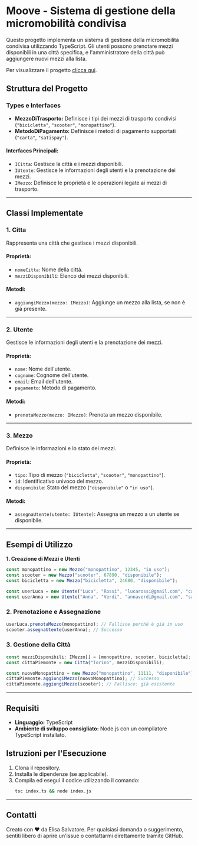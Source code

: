# Moove - Sistema di gestione della micromobilità condivisa

Questo progetto implementa un sistema di gestione della micromobilità condivisa utilizzando TypeScript. Gli utenti possono prenotare mezzi disponibili in una città specifica, e l'amministratore della città può aggiungere nuovi mezzi alla lista.

Per visualizzare il progetto [clicca qui](https://codepen.io/elisasalvatore/pen/OPLpwqg).

## **Struttura del Progetto**

### **Types e Interfaces**

- **MezzoDiTrasporto:** Definisce i tipi dei mezzi di trasporto condivisi (`"bicicletta"`, `"scooter"`, `"monopattino"`).
- **MetodoDiPagamento:** Definisce i metodi di pagamento supportati (`"carta"`, `"satispay"`).

#### **Interfaces Principali:**

- `ICitta`: Gestisce la città e i mezzi disponibili.
- `IUtente`: Gestisce le informazioni degli utenti e la prenotazione dei mezzi.
- `IMezzo`: Definisce le proprietà e le operazioni legate ai mezzi di trasporto.

---

## **Classi Implementate**

### **1. Citta**

Rappresenta una città che gestisce i mezzi disponibili.

#### Proprietà:

- `nomeCitta`: Nome della città.
- `mezziDisponibili`: Elenco dei mezzi disponibili.

#### Metodi:

- `aggiungiMezzo(mezzo: IMezzo)`: Aggiunge un mezzo alla lista, se non è già presente.

---

### **2. Utente**

Gestisce le informazioni degli utenti e la prenotazione dei mezzi.

#### Proprietà:

- `nome`: Nome dell'utente.
- `cognome`: Cognome dell'utente.
- `email`: Email dell'utente.
- `pagamento`: Metodo di pagamento.

#### Metodi:

- `prenotaMezzo(mezzo: IMezzo)`: Prenota un mezzo disponibile.

---

### **3. Mezzo**

Definisce le informazioni e lo stato dei mezzi.

#### Proprietà:

- `tipo`: Tipo di mezzo (`"bicicletta"`, `"scooter"`, `"monopattino"`).
- `id`: Identificativo univoco del mezzo.
- `disponibile`: Stato del mezzo (`"disponibile"` o `"in uso"`).

#### Metodi:

- `assegnaUtente(utente: IUtente)`: Assegna un mezzo a un utente se disponibile.

---

## **Esempi di Utilizzo**

**1. Creazione di Mezzi e Utenti**

```typescript
const monopattino = new Mezzo("monopattino", 12345, "in uso");
const scooter = new Mezzo("scooter", 67890, "disponibile");
const bicicletta = new Mezzo("bicicletta", 24680, "disponibile");

const userLuca = new Utente("Luca", "Rossi", "lucarossi@gmail.com", "carta");
const userAnna = new Utente("Anna", "Verdi", "annaverdi@gmail.com", "satispay");
```

### **2. Prenotazione e Assegnazione**

```typescript
userLuca.prenotaMezzo(monopattino); // Fallisce perché è già in uso
scooter.assegnaUtente(userAnna); // Successo
```

### **3. Gestione della Città**

```typescript
const mezziDisponibili: IMezzo[] = [monopattino, scooter, bicicletta];
const cittaPiemonte = new Citta("Torino", mezziDisponibili);

const nuovoMonopattino = new Mezzo("monopattino", 11111, "disponibile");
cittaPiemonte.aggiungiMezzo(nuovoMonopattino); // Successo
cittaPiemonte.aggiungiMezzo(scooter); // Fallisce: già esistente
```

---

## **Requisiti**

- **Linguaggio:** TypeScript
- **Ambiente di sviluppo consigliato:** Node.js con un compilatore TypeScript installato.

## **Istruzioni per l'Esecuzione**

1. Clona il repository.
2. Installa le dipendenze (se applicabile).
3. Compila ed esegui il codice utilizzando il comando:
   ```bash
   tsc index.ts && node index.js
   ```

---

## Contatti

Creato con ❤️ da Elisa Salvatore. Per qualsiasi domanda o suggerimento, sentiti libero di aprire un'issue o contattarmi direttamente tramite GitHub.
